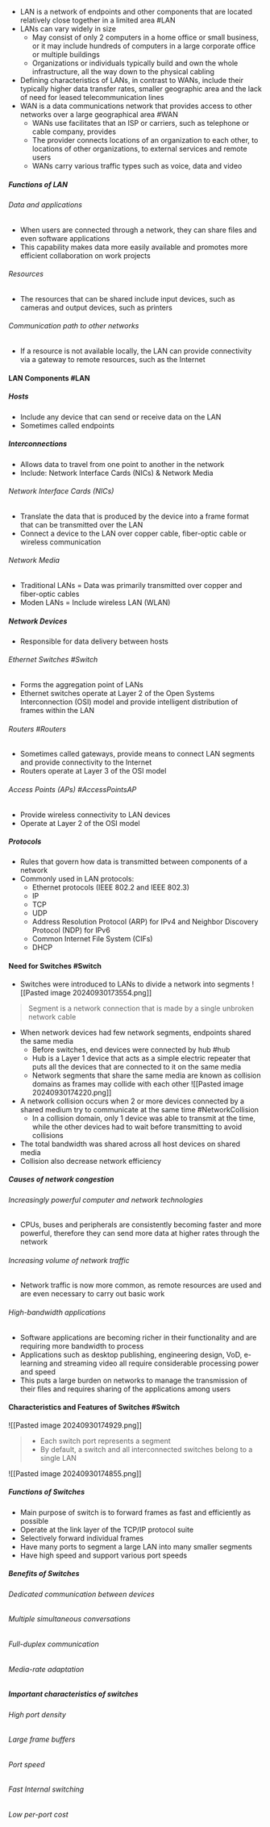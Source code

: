 - LAN is a network of endpoints and other components that are located relatively close together in a limited area #LAN
- LANs can vary widely in size
	- May consist of only 2 computers in a home office or small business, or it may include hundreds of computers in a large corporate office or multiple buildings
	- Organizations or individuals typically build and own the whole infrastructure, all the way down to the physical cabling
- Defining characteristics of LANs, in contrast to WANs, include their typically higher data transfer rates, smaller geographic area and the lack of need for leased telecommunication lines
- WAN is a data communications network that provides access to other networks over a large geographical area #WAN 
	- WANs use facilitates that an ISP or carriers, such as telephone or cable company, provides
	- The provider connects locations of an organization to each other, to locations of other organizations, to external services and remote users
	- WANs carry various traffic types such as voice, data and video
##### Functions of LAN
###### Data and applications
- When users are connected through a network, they can share files and even software applications
- This capability makes data more easily available and promotes more efficient collaboration on work projects

###### Resources
- The resources that can be shared include input devices, such as cameras and output devices, such as printers

###### Communication path to other networks
- If a resource is not available locally, the LAN can provide connectivity via a gateway to remote resources, such as the Internet
#### LAN Components #LAN

##### Hosts
- Include any device that can send or receive data on the LAN
- Sometimes called endpoints
##### Interconnections
- Allows data to travel from one point to another in the network
- Include: Network Interface Cards (NICs) & Network Media
###### Network Interface Cards (NICs)
- Translate the data that is produced by the device into a frame format that can be transmitted over the LAN
- Connect a device to the LAN over copper cable, fiber-optic cable or wireless communication
###### Network Media 
- Traditional LANs = Data was primarily transmitted over copper and fiber-optic cables
- Moden LANs = Include wireless LAN (WLAN)

##### Network Devices
- Responsible for data delivery between hosts
###### Ethernet Switches #Switch
- Forms the aggregation point of LANs
- Ethernet switches operate at Layer 2 of the Open Systems Interconnection (OSI) model and provide intelligent distribution of frames within the LAN
###### Routers #Routers 
- Sometimes called gateways, provide means to connect LAN segments and provide connectivity to the Internet
- Routers operate at Layer 3 of the OSI model
###### Access Points (APs) #AccessPointsAP 
- Provide wireless connectivity to LAN devices
- Operate at Layer 2 of the OSI model

##### Protocols
- Rules that govern how data is transmitted between components of a network
- Commonly used in LAN protocols:
	- Ethernet protocols (IEEE 802.2 and IEEE 802.3)
	- IP
	- TCP
	- UDP
	- Address Resolution Protocol (ARP) for IPv4 and Neighbor Discovery Protocol (NDP) for IPv6
	- Common Internet File System (CIFs)
	- DHCP

#### Need for Switches #Switch 
- Switches were introduced to LANs to divide a network into segments
![[Pasted image 20240930173554.png]]
> Segment is a network connection that is made by a single unbroken network cable

- When network devices had few network segments, endpoints shared the same media
	- Before switches, end devices were connected by hub #hub
	- Hub is a Layer 1 device that acts as a simple electric repeater that puts all the devices that are connected to it on the same media
	- Network segments that share the same media are known as collision domains as frames may collide with each other
![[Pasted image 20240930174220.png]]
- A network collision occurs when 2 or more devices connected by a shared medium try to communicate at the same time #NetworkCollision
	- In a collision domain, only 1 device was able to transmit at the time, while the other devices had to wait before transmitting to avoid collisions
- The total bandwidth was shared across all host devices on shared media
- Collision also decrease network efficiency

##### Causes of network congestion

###### Increasingly powerful computer and network technologies
- CPUs, buses and peripherals are consistently becoming faster and more powerful, therefore they can send more data at higher rates through the network
###### Increasing volume of network traffic
- Network traffic is now more common, as remote resources are used and are even necessary to carry out basic work
###### High-bandwidth applications
- Software applications are becoming richer in their functionality and are requiring more bandwidth to process
- Applications such as desktop publishing, engineering design, VoD, e-learning and streaming video all require considerable processing power and speed
- This puts a large burden on networks to manage the transmission of their files and requires sharing of the applications among users


#### Characteristics and Features of Switches #Switch 

![[Pasted image 20240930174929.png]]
> - Each switch port represents a segment
> - By default, a switch and all interconnected switches belong to a single LAN

![[Pasted image 20240930174855.png]]
##### Functions of Switches
- Main purpose of switch is to forward frames as fast and efficiently as possible
- Operate at the link layer of the TCP/IP protocol suite
- Selectively forward individual frames
- Have many ports to segment a large LAN into many smaller segments
- Have high speed and support various port speeds

##### Benefits of Switches

###### Dedicated communication between devices

###### Multiple simultaneous conversations

###### Full-duplex communication

###### Media-rate adaptation


##### Important characteristics of switches

###### High port density

###### Large frame buffers

###### Port speed

###### Fast Internal switching

###### Low per-port cost